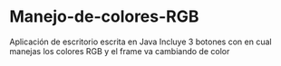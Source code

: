 # Manejo-de-colores-RGB
Aplicación de escritorio escrita en Java
Incluye 3 botones con en cual manejas los colores RGB
y el frame va cambiando de color
